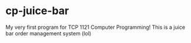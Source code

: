 # cp-juice-bar
My very first program for TCP 1121 Computer Programming! This is a juice bar order management system (lol)
